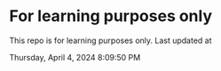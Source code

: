 # For learning purposes only
This repo is for learning purposes only.
Last updated at

Thursday, April 4, 2024 8:09:50 PM

